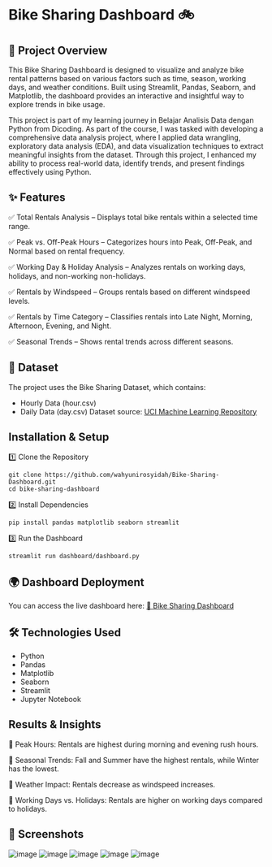 # Bike Sharing Dashboard 🚲

## 📌 Project Overview

This Bike Sharing Dashboard is designed to visualize and analyze bike rental patterns based on various factors such as time, season, working days, and weather conditions. Built using Streamlit, Pandas, Seaborn, and Matplotlib, the dashboard provides an interactive and insightful way to explore trends in bike usage.

This project is part of my learning journey in Belajar Analisis Data dengan Python from Dicoding. As part of the course, I was tasked with developing a comprehensive data analysis project, where I applied data wrangling, exploratory data analysis (EDA), and data visualization techniques to extract meaningful insights from the dataset. Through this project, I enhanced my ability to process real-world data, identify trends, and present findings effectively using Python.

## ✨ Features
✅ Total Rentals Analysis – Displays total bike rentals within a selected time range.

✅ Peak vs. Off-Peak Hours – Categorizes hours into Peak, Off-Peak, and Normal based on rental frequency.

✅ Working Day & Holiday Analysis – Analyzes rentals on working days, holidays, and non-working non-holidays.

✅ Rentals by Windspeed – Groups rentals based on different windspeed levels.

✅ Rentals by Time Category – Classifies rentals into Late Night, Morning, Afternoon, Evening, and Night.

✅ Seasonal Trends – Shows rental trends across different seasons.

## 📂 Dataset
The project uses the Bike Sharing Dataset, which contains:
- Hourly Data (hour.csv)
- Daily Data (day.csv)
Dataset source: [UCI Machine Learning Repository](https://archive.ics.uci.edu/ml/datasets/Bike+Sharing+Dataset)

## Installation & Setup

1️⃣ Clone the Repository
```
git clone https://github.com/wahyunirosyidah/Bike-Sharing-Dashboard.git
cd bike-sharing-dashboard
```
2️⃣ Install Dependencies
```
pip install pandas matplotlib seaborn streamlit
```
3️⃣ Run the Dashboard
```
streamlit run dashboard/dashboard.py
```
## 🌍 Dashboard Deployment
You can access the live dashboard here:
[🔗 Bike Sharing Dashboard](https://wahyunirosyidah-bike-sharing-dashboard.streamlit.app/)

## 🛠️ Technologies Used
- Python 
- Pandas 
- Matplotlib 
- Seaborn 
- Streamlit 
- Jupyter Notebook 

## Results & Insights
📌 Peak Hours: Rentals are highest during morning and evening rush hours.

📌 Seasonal Trends: Fall and Summer have the highest rentals, while Winter has the lowest.

📌 Weather Impact: Rentals decrease as windspeed increases.

📌 Working Days vs. Holidays: Rentals are higher on working days compared to holidays.

## 📸 Screenshots
![image](https://github.com/user-attachments/assets/d9b47ead-6a9e-4d76-a88b-0c716fc3068e)
![image](https://github.com/user-attachments/assets/77a7883e-6a24-4bee-860a-6e1931c86868)
![image](https://github.com/user-attachments/assets/175c86b5-a5a4-43b9-a929-893a7e588424)
![image](https://github.com/user-attachments/assets/e81a2ba1-6696-44f8-bdef-dbbf00c77aaf)
![image](https://github.com/user-attachments/assets/eb550603-a6a8-4e4e-be3b-2fa4b3d58840)


